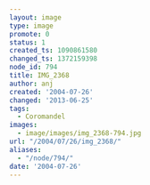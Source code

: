 ```yaml
---
layout: image
type: image
promote: 0
status: 1
created_ts: 1090861580
changed_ts: 1372159398
node_id: 794
title: IMG_2368
author: anj
created: '2004-07-26'
changed: '2013-06-25'
tags:
  - Coromandel
images:
  - image/images/img_2368-794.jpg
url: "/2004/07/26/img_2368/"
aliases:
  - "/node/794/"
date: '2004-07-26'
---
```


